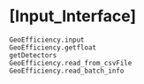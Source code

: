 # [Input_Interface]

```@docs
GeoEfficiency.input
GeoEfficiency.getfloat
getDetectors
GeoEfficiency.read_from_csvFile
GeoEfficiency.read_batch_info

```